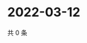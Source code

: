 # 2022-03-12

共 0 条

<!-- BEGIN WEIBO -->
<!-- 最后更新时间 Sat Mar 12 2022 11:15:24 GMT+0800 (China Standard Time) -->

<!-- END WEIBO -->

